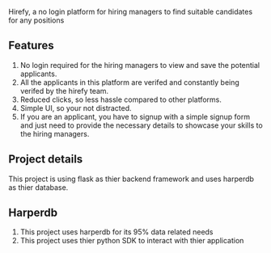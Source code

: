 Hirefy, a no login platform for hiring managers to find suitable candidates for any positions

## Features
1. No login required for the hiring managers to view and save the potential applicants.
2. All the applicants in this platform are verifed and constantly being verifed by the hirefy team.
3. Reduced clicks, so less hassle compared to other platforms.
4. Simple UI, so your not distracted.
4. If you are an applicant, you have to signup with a simple signup form and just need to provide the necessary details to showcase your skills to the hiring managers.

## Project details
This project is using flask as thier backend framework and uses harperdb as thier database.

## Harperdb
1. This project uses harperdb for its 95% data related needs
2. This project uses thier python SDK to interact with thier application




